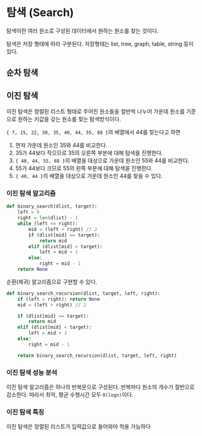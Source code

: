 # 탐색 (Search)

탐색이란 여러 원소로 구성된 데이터에서 원하는 원소를 찾는 것이다.

탐색은 저장 형태에 따라 구분된다. 저장형태는 list, tree, graph, table, string 등이 있다.

## 순차 탐색

## 이진 탐색

이진 탐색은 정렬된 리스트 형태로 주어진 원소들을 절반씩 나누어 가운데 원소를 기준으로 원하는 키값을 갖는 원소를 찾는 탐색방식이다.

`{ 7, 15, 22, 30, 35, 40, 44, 55, 88 }`의 배열에서 44를 찾는다고 하면

1. 먼저 가운데 원소인 35와 44를 비교한다.
2. 35가 44보다 작으므로 35의 오른쪽 부분에 대해 탐색을 진행한다.
3. `{ 40, 44, 55, 88 }`의 배열을 대상으로 가운데 원소인 55와 44를 비교한다.
4. 55가 44보다 크므로 55의 왼쪽 부분에 대해 탐색을 진행한다.
5. `{ 40, 44 }`의 배열을 대상으로 가운데 원소인 44를 찾을 수 있다.

### 이진 탐색 알고리즘

```python
def binary_search(dlist, target):
    left = 0
    right = len(dlist) - 1
    while (left <= right):
        mid = (left + right) // 2
        if (dlist[mid] == target):
            return mid
        elif (dlist[mid] < target):
            left = mid + 1
        else:
            right = mid - 1
    return None
```

순환(재귀) 알고리즘으로 구현할 수 있다.

```python
def binary_search_recursion(dlist, target, left, right):
    if (left > right): return None
    mid = (left + right) // 2

    if (dlist[mid] == target):
        return mid
    elif (dlist[mid] < target):
        left = mid + 1
    else:
        right = mid - 1

    return binary_search_recursion(dlist, target, left, right)
```

### 이진 탐색 성능 분석

이진 탐색 알고리즘은 하나의 반복문으로 구성된다.
반복마다 원소의 개수가 절반으로 감소한다. 따라서 최악, 평균 수행시간 모두 `O(logn)`이다.

### 이진 탐색 특징

이진 탐색은 정렬된 리스트가 입력값으로 들어와야 적용 가능하다
